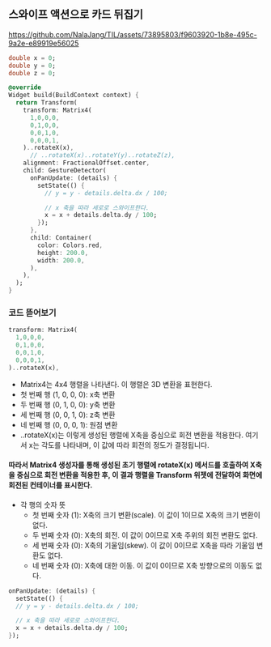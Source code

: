 ## 스와이프 액션으로 카드 뒤집기

https://github.com/NalaJang/TIL/assets/73895803/f9603920-1b8e-495c-9a2e-e89919e56025


```dart
double x = 0;
double y = 0;
double z = 0;

@override
Widget build(BuildContext context) {
  return Transform(
    transform: Matrix4(
      1,0,0,0,
      0,1,0,0,
      0,0,1,0,
      0,0,0,1,
    )..rotateX(x),
      // ..rotateX(x)..rotateY(y)..rotateZ(z),
    alignment: FractionalOffset.center,
    child: GestureDetector(
      onPanUpdate: (details) {
        setState(() {
          // y = y - details.delta.dx / 100;

          // x 축을 따라 세로로 스와이프한다.
          x = x + details.delta.dy / 100;
        });
      },
      child: Container(
        color: Colors.red,
        height: 200.0,
        width: 200.0,
      ),
    ),
  );
}
```

### 코드 뜯어보기
```dart
transform: Matrix4(
  1,0,0,0,
  0,1,0,0,
  0,0,1,0,
  0,0,0,1,
)..rotateX(x),
```
* Matrix4는 4x4 행렬을 나타낸다. 이 행렬은 3D 변환을 표현한다.
* 첫 번째 행 (1, 0, 0, 0): x축 변환
* 두 번째 행 (0, 1, 0, 0): y축 변환
* 세 번째 행 (0, 0, 1, 0): z축 변환
* 네 번째 행 (0, 0, 0, 1): 원점 변환
* ..rotateX(x)는 이렇게 생성된 행렬에 X축을 중심으로 회전 변환을 적용한다. 여기서 x는 각도를 나타내며, 이 값에 따라 회전의 정도가 결정됩니다.

#### 따라서 Matrix4 생성자를 통해 생성된 초기 행렬에 rotateX(x) 메서드를 호출하여 X축을 중심으로 회전 변환을 적용한 후, 이 결과 행렬을 Transform 위젯에 전달하여 화면에 회전된 컨테이너를 표시한다.

* 각 행의 숫자 뜻
  * 첫 번째 숫자 (1): X축의 크기 변환(scale). 이 값이 1이므로 X축의 크기 변환이 없다.
  * 두 번째 숫자 (0): X축의 회전. 이 값이 0이므로 X축 주위의 회전 변환도 없다.
  * 세 번째 숫자 (0): X축의 기울임(skew). 이 값이 0이므로 X축을 따라 기울임 변환도 없다.
  * 네 번째 숫자 (0): X축에 대한 이동. 이 값이 0이므로 X축 방향으로의 이동도 없다.


```dart
onPanUpdate: (details) {
  setState(() {
  // y = y - details.delta.dx / 100;

  // x 축을 따라 세로로 스와이프한다.
  x = x + details.delta.dy / 100;
});
```
